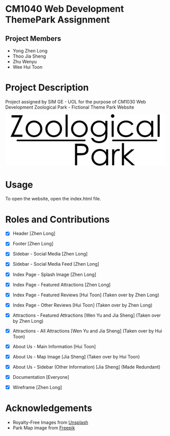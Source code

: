 # CM1040 Web Development ThemePark Assignment
## Project Members
- Yong Zhen Long
- Thoo Jia Sheng
- Zhu Wenyu
- Wee Hui Toon

# Project Description
Project assigned by SIM GE - UOL for the purpose of CM1030 Web Development
Zoological Park - Fictional Theme Park Website

![logo](images/logo-black.png)

# Usage
To open the website, open the index.html file.

# Roles and Contributions
- [x] Header [Zhen Long]
- [x] Footer [Zhen Long]
- [x] Sidebar - Social Media [Zhen Long]
- [x] Sidebar - Social Media Feed [Zhen Long]

- [x] Index Page - Splash Image [Zhen Long]
- [x] Index Page - Featured Attractions [Zhen Long]
- [x] Index Page - Featured Reviews [Hui Toon] (Taken over by Zhen Long)
- [x] Index Page - Other Reviews [Hui Toon] (Taken over by Zhen Long)

- [x] Attractions - Featured Attractions [Wen Yu and Jia Sheng] (Taken over by Zhen Long)
- [x] Attractions - All Attractions [Wen Yu and Jia Sheng] (Taken over by Hui Toon)

- [x] About Us - Main Information [Hui Toon]
- [x] About Us - Map Image [Jia Sheng] (Taken over by Hui Toon)
- [x] About Us - Sidebar (Other Information) [Jia Sheng] (Made Redundant)

- [x] Documentation [Everyone]
- [x] Wireframe [Zhen Long]

# Acknowledgements
* Royalty-Free Images from [Unsplash](https://unsplash.com/)
* Park Map image from [Freepik](https://freepik.com/)
